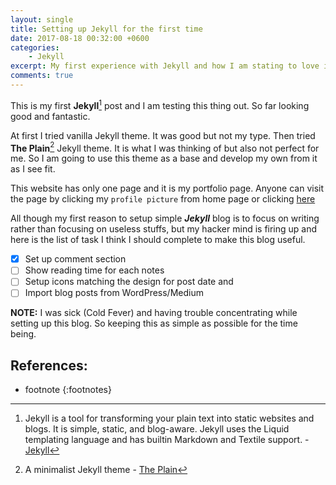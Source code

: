 ```yaml
---
layout: single
title: Setting up Jekyll for the first time
date: 2017-08-18 00:32:00 +0600
categories:
    - Jekyll
excerpt: My first experience with Jekyll and how I am stating to love it
comments: true
---
```


This is my first **Jekyll**[^1] post and I am testing this thing out. So far looking good and fantastic.

At first I tried vanilla Jekyll theme. It was good but not my type. Then tried **The Plain**[^2] Jekyll theme. It is what I was thinking of but also not perfect for me. So I am going to use this theme as a base and develop my own from it as I see fit.

This website has only one page and it is my portfolio page. Anyone can visit the page by clicking my `profile picture` from home page or clicking [here](/about)

All though my first reason to setup simple **_Jekyll_** blog is to focus on writing rather than focusing on useless stuffs, but my hacker mind is firing up and here is the list of task I think I should complete to make this blog useful.
- [X] Set up comment section
- [ ] Show reading time for each notes
- [ ] Setup icons matching the design for post date and
- [ ] Import blog posts from WordPress/Medium

**NOTE:** I was sick (Cold Fever) and having trouble concentrating while setting up this blog. So keeping this as simple as possible for the time being.

## References:
* footnote
{:footnotes}


[^1]: Jekyll is a tool for transforming your plain text into static websites and blogs. It is simple, static, and blog-aware. Jekyll uses the Liquid templating language and has builtin Markdown and Textile support. - [Jekyll](http://jekyllrb.com/)

[^2]: A minimalist Jekyll theme - [The Plain](https://github.com/heiswayi/the-plain)
